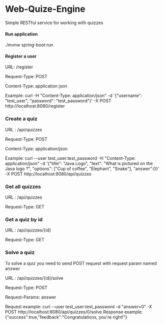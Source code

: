 # Web-Quize-Engine
Simple RESTful service for working with quizzes


#### Run application

./mvnw spring-boot:run

#### Register a user

URL: /register

Request-Type: POST

Content-Type: application json

Example: curl -H "Content-Type: application/json" -d '{"username": "test_user", "password": "test_password"}' -X POST http://localhost:8080/register


### Create a quiz

URL : /api/quizzes

Request-Type: POST

Content-Type: application/json

Example: curl --user test_user:test_password -H "Content-Type: application/json" -d '{"title": "Java Logo", "text": "What is pictured on the Java logo ?", "options": ["Cup of coffee", "Elephant", "Snake"], "answer":0}' -X POST http://localhost:8080/api/quizzes


### Get all quizzes

URL : /api/quizzes

Request-Type: GET


### Get a quiz by id

URL : /api/quizzes/{id}

Request-Type: GET


### Solve a quiz

To solve a quiz you need to send POST request with request param named answer

URL : /api/quizzes/{id}/solve

Request-Type: POST

Request-Params: answer

Request example: curl --user test_user:test_password -d "answer=0" -X POST http://localhost:8080/api/quizzes/0/solve
Response example: {"success":true,"feedback":"Congratulations, you're right!"}
